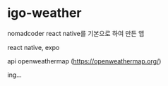 # igo-weather

nomadcoder react native를 기본으로 하여 만든 앱

react native, expo


api 
openweathermap (https://openweathermap.org/)

ing...
